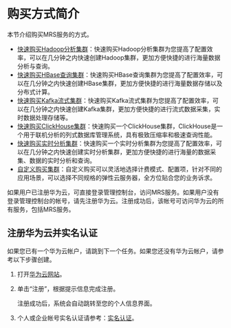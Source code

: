 # 购买方式简介<a name="mrs_01_0511"></a>

本节介绍购买MRS服务的方式。

-   [快速购买Hadoop分析集群](快速购买Hadoop分析集群.md)：快速购买Hadoop分析集群为您提高了配置效率，可以在几分钟之内快速创建Hadoop集群，更加方便快捷的进行海量数据分析与查询。
-   [快速购买HBase查询集群](快速购买HBase查询集群.md)：快速购买HBase查询集群为您提高了配置效率，可以在几分钟之内快速创建HBase集群，更加方便快捷的进行海量数据存储以及分布式计算。
-   [快速购买Kafka流式集群](快速购买Kafka流式集群.md)：快速购买Kafka流式集群为您提高了配置效率，可以在几分钟之内快速创建Kafka集群，更加方便快捷的进行流式数据采集，实时数据处理存储等。
-   [快速购买ClickHouse集群](快速购买ClickHouse集群.md)：快速购买一个ClickHouse集群，ClickHouse是一个用于联机分析的列式数据库管理系统，具有极致压缩率和极速查询性能。
-   [快速购买实时分析集群](快速购买实时分析集群.md)：快速购买一个实时分析集群为您提高了配置效率，可以在几分钟之内快速创建实时分析集群，更加方便快捷的进行海量的数据采集、数据的实时分析和查询。
-   [自定义购买集群](自定义购买集群.md)：自定义购买可以灵活地选择计费模式、配置项，针对不同的应用场景，可以选择不同规格的弹性云服务器，全方位贴合您的业务诉求。

如果用户已注册华为云，可直接登录管理控制台，访问MRS服务。如果用户没有登录管理控制台的帐号，请先注册华为云。注册成功后，该帐号可访问华为云的所有服务，包括MRS服务。

## 注册华为云并实名认证<a name="section2977629415"></a>

如果您已有一个华为云帐户，请跳到下一个任务。如果您还没有华为云帐户，请参考以下步骤创建。

1.  打开[华为云网站](https://www.huaweicloud.com/)。
2.  单击“注册”，根据提示信息完成注册。

    注册成功后，系统会自动跳转至您的个人信息界面。

3.  个人或企业帐号实名认证请参考：[实名认证](https://support.huaweicloud.com/usermanual-account/zh-cn_topic_0077914254.html)。


